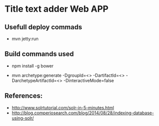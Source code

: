 # Title text adder Web APP



## Usefull deploy commads

* mvn jetty:run

## Build commands used

* npm install -g bower

* mvn archetype:generate -DgroupId=<> -DartifactId=<> -DarchetypeArtifactId=<> -DinteractiveMode=false

## References:

* http://www.solrtutorial.com/solr-in-5-minutes.html
* http://blog.comperiosearch.com/blog/2014/08/28/indexing-database-using-solr/
